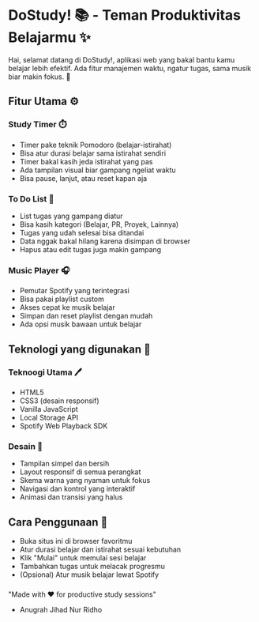 # DoStudy! 📚 - Teman Produktivitas Belajarmu ✨

Hai, selamat datang di DoStudy!, aplikasi web yang bakal bantu kamu belajar lebih efektif. Ada fitur manajemen waktu, ngatur tugas, sama musik biar makin fokus. 🎯

## Fitur Utama ⚙️

### Study Timer ⏱️
- Timer pake teknik Pomodoro (belajar-istirahat)
- Bisa atur durasi belajar sama istirahat sendiri
- Timer bakal kasih jeda istirahat yang pas
- Ada tampilan visual biar gampang ngeliat waktu
- Bisa pause, lanjut, atau reset kapan aja

### To Do List 📝
- List tugas yang gampang diatur
- Bisa kasih kategori (Belajar, PR, Proyek, Lainnya)
- Tugas yang udah selesai bisa ditandai
- Data nggak bakal hilang karena disimpan di browser
- Hapus atau edit tugas juga makin gampang

### Music Player 🎧
- Pemutar Spotify yang terintegrasi
- Bisa pakai playlist custom
- Akses cepat ke musik belajar
- Simpan dan reset playlist dengan mudah
- Ada opsi musik bawaan untuk belajar
###
###

## Teknologi yang digunakan 🔧
### Teknoogi Utama 🖊️
- HTML5
- CSS3 (desain responsif)
- Vanilla JavaScript
- Local Storage API
- Spotify Web Playback SDK

### Desain 🎨
- Tampilan simpel dan bersih
- Layout responsif di semua perangkat
- Skema warna yang nyaman untuk fokus
- Navigasi dan kontrol yang interaktif
- Animasi dan transisi yang halus

## Cara Penggunaan 📖
- Buka situs ini di browser favoritmu
- Atur durasi belajar dan istirahat sesuai kebutuhan
- Klik "Mulai" untuk memulai sesi belajar
- Tambahkan tugas untuk melacak progresmu
- (Opsional) Atur musik belajar lewat Spotify

###
###
###
"Made with ❤️ for productive study sessions"
- Anugrah Jihad Nur Ridho
